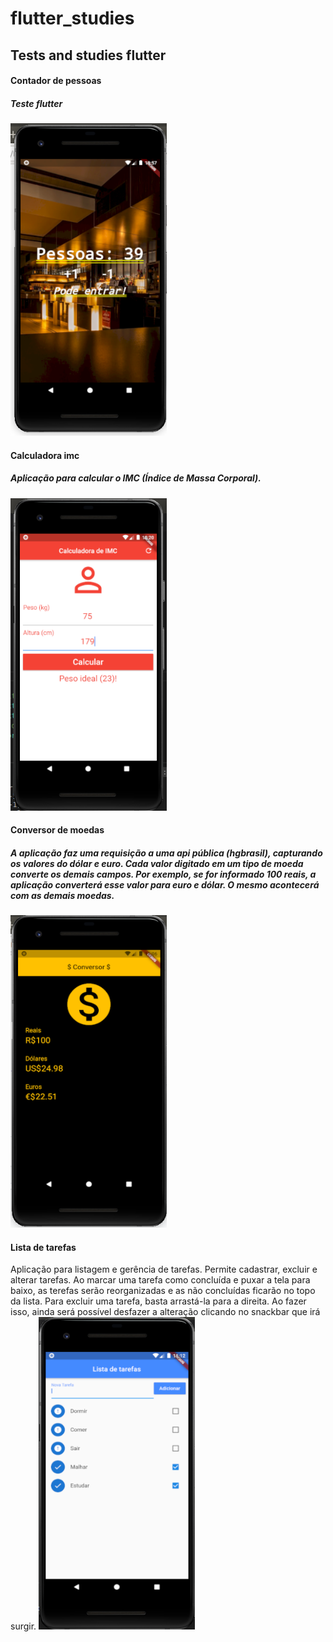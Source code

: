 # flutter_studies

## Tests and studies flutter

<h4>Contador de pessoas</h4>
<h5>Teste flutter</h5>
<img src="contadorPessoas.png" height="500" width="250">

<h4>Calculadora imc</h4>
<h5>Aplicação para calcular o IMC (Índice de Massa Corporal). </h5>
<img src="resultPesoIdeal.png" height="500" width="250">

<h4>Conversor de moedas </h4>
<h5>A aplicação faz uma requisição a uma api pública (hgbrasil), capturando os valores do dólar e euro.
Cada valor digitado em um tipo de moeda converte os demais campos. Por exemplo, se for informado 100 reais, 
a aplicação converterá esse valor para euro e dólar. O mesmo acontecerá com as demais moedas.</h5>
<img src="conversor.png" height="500" width="250">

<h4>Lista de tarefas </h4
<h5>Aplicação para listagem e gerência de tarefas. Permite cadastrar, excluir e alterar tarefas.
Ao marcar uma tarefa como concluída e puxar a tela para baixo, as terefas serão reorganizadas e as 
não concluídas ficarão no topo da lista.
Para excluir uma tarefa, basta arrastá-la para a direita. Ao fazer isso, ainda será possível desfazer a alteração clicando no snackbar que irá surgir.</h5>
<img src="tarefas.png" height="500" width="250">

